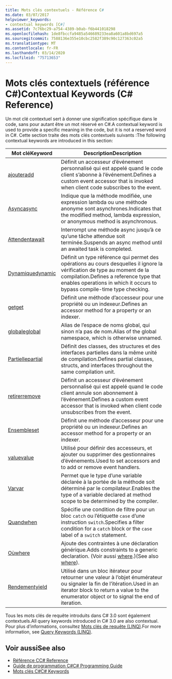```yaml
---
title: Mots clés contextuels - Référence C#
ms.date: 03/07/2017
helpviewer_keywords:
- contextual keywords [C#]
ms.assetid: 7c76bc29-a754-4389-b0ab-f6b441018298
ms.openlocfilehash: 1de8fbccfa9485a546689233ea8a601a8bd697a5
ms.sourcegitcommit: 7588136e355e10cbc2582f389c90c127363c02a5
ms.translationtype: MT
ms.contentlocale: fr-FR
ms.lasthandoff: 03/14/2020
ms.locfileid: "75713653"
---
```

# <a name="contextual-keywords-c-reference"></a><span data-ttu-id="51b7b-102">Mots clés contextuels (référence C#)</span><span class="sxs-lookup"><span data-stu-id="51b7b-102">Contextual Keywords (C# Reference)</span></span>

<span data-ttu-id="51b7b-103">Un mot clé contextuel sert à donner une signification spécifique dans le code, sans pour autant être un mot réservé en C#.</span><span class="sxs-lookup"><span data-stu-id="51b7b-103">A contextual keyword is used to provide a specific meaning in the code, but it is not a reserved word in C#.</span></span> <span data-ttu-id="51b7b-104">Cette section traite des mots clés contextuels suivants :</span><span class="sxs-lookup"><span data-stu-id="51b7b-104">The following contextual keywords are introduced in this section:</span></span>  
  
|<span data-ttu-id="51b7b-105">Mot clé</span><span class="sxs-lookup"><span data-stu-id="51b7b-105">Keyword</span></span>|<span data-ttu-id="51b7b-106">Description</span><span class="sxs-lookup"><span data-stu-id="51b7b-106">Description</span></span>|  
|-------------|-----------------|  
|[<span data-ttu-id="51b7b-107">ajouter</span><span class="sxs-lookup"><span data-stu-id="51b7b-107">add</span></span>](./add.md)|<span data-ttu-id="51b7b-108">Définit un accesseur d’événement personnalisé qui est appelé quand le code client s’abonne à l’événement.</span><span class="sxs-lookup"><span data-stu-id="51b7b-108">Defines a custom event accessor that is invoked when client code subscribes to the event.</span></span>|  
|[<span data-ttu-id="51b7b-109">Async</span><span class="sxs-lookup"><span data-stu-id="51b7b-109">async</span></span>](./async.md)|<span data-ttu-id="51b7b-110">Indique que la méthode modifiée, une expression lambda ou une méthode anonyme sont asynchrones.</span><span class="sxs-lookup"><span data-stu-id="51b7b-110">Indicates that the modified method, lambda expression, or anonymous method is asynchronous.</span></span>|  
|[<span data-ttu-id="51b7b-111">Attendent</span><span class="sxs-lookup"><span data-stu-id="51b7b-111">await</span></span>](../operators/await.md)|<span data-ttu-id="51b7b-112">Interrompt une méthode async jusqu’à ce qu’une tâche attendue soit terminée.</span><span class="sxs-lookup"><span data-stu-id="51b7b-112">Suspends an async method until an awaited task is completed.</span></span>|  
|[<span data-ttu-id="51b7b-113">Dynamique</span><span class="sxs-lookup"><span data-stu-id="51b7b-113">dynamic</span></span>](../builtin-types/reference-types.md)|<span data-ttu-id="51b7b-114">Définit un type référence qui permet des opérations au cours desquelles il ignore la vérification de type au moment de la compilation.</span><span class="sxs-lookup"><span data-stu-id="51b7b-114">Defines a reference type that enables operations in which it occurs to bypass compile-time type checking.</span></span>|  
|[<span data-ttu-id="51b7b-115">get</span><span class="sxs-lookup"><span data-stu-id="51b7b-115">get</span></span>](./get.md)|<span data-ttu-id="51b7b-116">Définit une méthode d’accesseur pour une propriété ou un indexeur.</span><span class="sxs-lookup"><span data-stu-id="51b7b-116">Defines an accessor method for a property or an indexer.</span></span>|  
|[<span data-ttu-id="51b7b-117">globale</span><span class="sxs-lookup"><span data-stu-id="51b7b-117">global</span></span>](../operators/namespace-alias-qualifier.md)|<span data-ttu-id="51b7b-118">Alias de l’espace de noms global, qui sinon n’a pas de nom.</span><span class="sxs-lookup"><span data-stu-id="51b7b-118">Alias of the global namespace, which is otherwise unnamed.</span></span>|  
|[<span data-ttu-id="51b7b-119">Partielle</span><span class="sxs-lookup"><span data-stu-id="51b7b-119">partial</span></span>](./partial-type.md)|<span data-ttu-id="51b7b-120">Définit des classes, des structures et des interfaces partielles dans la même unité de compilation.</span><span class="sxs-lookup"><span data-stu-id="51b7b-120">Defines partial classes, structs, and interfaces throughout the same compilation unit.</span></span>|  
|[<span data-ttu-id="51b7b-121">retirer</span><span class="sxs-lookup"><span data-stu-id="51b7b-121">remove</span></span>](./remove.md)|<span data-ttu-id="51b7b-122">Définit un accesseur d’événement personnalisé qui est appelé quand le code client annule son abonnement à l’événement.</span><span class="sxs-lookup"><span data-stu-id="51b7b-122">Defines a custom event accessor that is invoked when client code unsubscribes from the event.</span></span>|  
|[<span data-ttu-id="51b7b-123">Ensemble</span><span class="sxs-lookup"><span data-stu-id="51b7b-123">set</span></span>](./set.md)|<span data-ttu-id="51b7b-124">Définit une méthode d’accesseur pour une propriété ou un indexeur.</span><span class="sxs-lookup"><span data-stu-id="51b7b-124">Defines an accessor method for a property or an indexer.</span></span>|  
|[<span data-ttu-id="51b7b-125">value</span><span class="sxs-lookup"><span data-stu-id="51b7b-125">value</span></span>](./value.md)|<span data-ttu-id="51b7b-126">Utilisé pour définir des accesseurs, et ajouter ou supprimer des gestionnaires d’événements.</span><span class="sxs-lookup"><span data-stu-id="51b7b-126">Used to set accessors and to add or remove event handlers.</span></span>|  
|[<span data-ttu-id="51b7b-127">Var</span><span class="sxs-lookup"><span data-stu-id="51b7b-127">var</span></span>](./var.md)|<span data-ttu-id="51b7b-128">Permet que le type d’une variable déclarée à la portée de la méthode soit déterminé par le compilateur.</span><span class="sxs-lookup"><span data-stu-id="51b7b-128">Enables the type of a variable declared at method scope to be determined by the compiler.</span></span>|  
|[<span data-ttu-id="51b7b-129">Quand</span><span class="sxs-lookup"><span data-stu-id="51b7b-129">when</span></span>](when.md)|<span data-ttu-id="51b7b-130">Spécifie une condition de filtre pour un bloc `catch` ou l’étiquette `case` d’une instruction `switch`.</span><span class="sxs-lookup"><span data-stu-id="51b7b-130">Specifies a filter condition for a `catch` block or the `case` label of a `switch` statement.</span></span>|
|[<span data-ttu-id="51b7b-131">Où</span><span class="sxs-lookup"><span data-stu-id="51b7b-131">where</span></span>](./where-generic-type-constraint.md)|<span data-ttu-id="51b7b-132">Ajoute des contraintes à une déclaration générique.</span><span class="sxs-lookup"><span data-stu-id="51b7b-132">Adds constraints to a generic declaration.</span></span> <span data-ttu-id="51b7b-133">(Voir aussi [where](./where-clause.md).)</span><span class="sxs-lookup"><span data-stu-id="51b7b-133">(See also [where](./where-clause.md)).</span></span>|  
|[<span data-ttu-id="51b7b-134">Rendement</span><span class="sxs-lookup"><span data-stu-id="51b7b-134">yield</span></span>](./yield.md)|<span data-ttu-id="51b7b-135">Utilisé dans un bloc itérateur pour retourner une valeur à l’objet énumérateur ou signaler la fin de l’itération.</span><span class="sxs-lookup"><span data-stu-id="51b7b-135">Used in an iterator block to return a value to the enumerator object or to signal the end of iteration.</span></span>|  
  
 <span data-ttu-id="51b7b-136">Tous les mots clés de requête introduits dans C# 3.0 sont également contextuels.</span><span class="sxs-lookup"><span data-stu-id="51b7b-136">All query keywords introduced in C# 3.0 are also contextual.</span></span> <span data-ttu-id="51b7b-137">Pour plus d’informations, consultez [Mots clés de requête (LINQ)](./query-keywords.md).</span><span class="sxs-lookup"><span data-stu-id="51b7b-137">For more information, see [Query Keywords (LINQ)](./query-keywords.md).</span></span>  
  
## <a name="see-also"></a><span data-ttu-id="51b7b-138">Voir aussi</span><span class="sxs-lookup"><span data-stu-id="51b7b-138">See also</span></span>

- [<span data-ttu-id="51b7b-139">Référence C</span><span class="sxs-lookup"><span data-stu-id="51b7b-139">C# Reference</span></span>](../index.md)
- [<span data-ttu-id="51b7b-140">Guide de programmation C#</span><span class="sxs-lookup"><span data-stu-id="51b7b-140">C# Programming Guide</span></span>](../../programming-guide/index.md)
- [<span data-ttu-id="51b7b-141">Mots clés C#</span><span class="sxs-lookup"><span data-stu-id="51b7b-141">C# Keywords</span></span>](./index.md)
